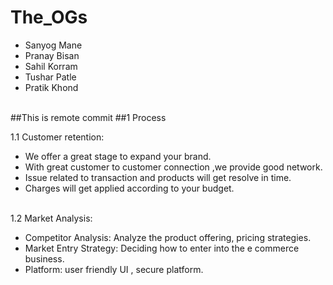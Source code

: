 # The_OGs 
- Sanyog Mane
- Pranay Bisan
- Sahil Korram
- Tushar Patle
- Pratik Khond
<br>
##This is remote commit
##1 Process
  
  1.1 Customer retention:
  - We offer a great stage to expand your brand.
  - With great customer to customer connection ,we provide good network.
  - Issue related to transaction and products will get resolve in time.
  - Charges will get applied according to your budget.
<br>
1.2 Market Analysis:

- Competitor Analysis: Analyze the product offering, pricing strategies.
- Market Entry Strategy: Deciding how to enter into the e commerce business.
- Platform: user friendly UI , secure platform. 

